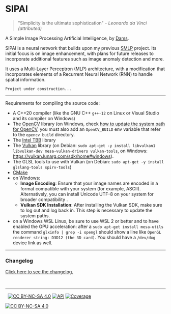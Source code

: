 # SIPAI

> "Simplicity is the ultimate sophistication" _- Leonardo da Vinci (attributed)_

A Simple Image Processing Artificial Intelligence, by [Dams](https://dams-labs.net/).

SIPAI is a neural network that builds upon my previous [SMLP](https://github.com/obewan/SMLP) project.
Its initial focus is on image enhancement, with plans for future releases to incorporate additional features such as image anomaly detection and more.

It uses a Multi-Layer Perceptron (MLP) architecture, with a modification that incorporates elements of a Recurrent Neural Network (RNN) to handle spatial information.

```
Project under construction...
```

---

Requirements for compiling the source code:

- A C++20 compiler (like the GNU C++ `g++-12` on Linux or Visual Studio and its compiler on Windows)
- The [OpenCV](https://opencv.org/get-started/) library (on Windows, check [how to update the system path for OpenCV](https://docs.opencv.org/4.x/d3/d52/tutorial_windows_install.html#tutorial_windows_install_path), you must also add an `OpenCV_BUILD` env variable that refer to the `opencv build` directory.
- The [Intel TBB](https://www.intel.com/content/www/us/en/developer/articles/tool/oneapi-standalone-components.html#onetbb) library
- The [Vulkan](https://www.vulkan.org/) library (on Debian: `sudo apt-get -y install libvulkan1 libvulkan-dev mesa-vulkan-drivers vulkan-tools`, on Windows: https://vulkan.lunarg.com/sdk/home#windows).
- The GLSL tools to use with Vulkan (on Debian: `sudo apt-get -y install glslang-tools spirv-tools`)
- [CMake](https://cmake.org/)
- on Windows:
	- **Image Encoding**: Ensure that your image names are encoded in a format compatible with your system (for example, ASCII). Alternatively, you can install Unicode UTF-8 on your system for broader compatibility		.	
	- **Vulkan SDK Installation**: After installing the Vulkan SDK, make sure to log out and log back in. This step is necessary to update the system paths.
- on a Windows WSL Linux, be sure to use WSL 2 or better and to have enabled the GPU acceleration: after a `sudo apt-get install mesa-utils` the command `glxinfo | grep -i opengl` should show a line like `OpenGL renderer string: D3D12 (the 3D card)`. You should have a `/dev/dxg` device link as well.

---

### Changelog

[Click here to see the changelog.](./CHANGELOG.md)

&nbsp;

---

[cc-by-nc-sa]: http://creativecommons.org/licenses/by-nc-sa/4.0/
[cc-by-nc-sa-image]: https://licensebuttons.net/l/by-nc-sa/4.0/88x31.png
[cc-by-nc-sa-shield]: https://img.shields.io/badge/License-CC%20BY--NC--SA%204.0-lightgrey.svg

&nbsp;
[![CC BY-NC-SA 4.0][cc-by-nc-sa-shield]][cc-by-nc-sa]
[![API](https://img.shields.io/badge/API-Documentation-blue)](https://obewan.github.io/SIPAI/api/)
[![Coverage](https://img.shields.io/badge/dynamic/json?url=https%3A%2F%2Fobewan.github.io%2FSIPAI%2Fcoverage%2Fcoverage.json&query=coverage&label=coverage&color=green)](https://obewan.github.io/SIPAI/coverage/html/)

[![CC BY-NC-SA 4.0][cc-by-nc-sa-image]][cc-by-nc-sa]
